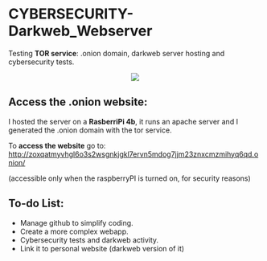 # CYBERSECURITY-Darkweb_Webserver
Testing **TOR service**: .onion domain, darkweb server hosting and cybersecurity tests.
<p align="center">
  <img src="https://github.com/user-attachments/assets/79d24429-1636-4145-a7ac-cb5b982c09c5" />
</p>

## Access the .onion website:
I hosted the server on a **RasberriPi 4b**, it runs an apache server and I generated the .onion domain with the tor service.

To **access the website** go to: http://zoxqatmyvhgl6o3s2wsgnkjgkl7ervn5mdog7jjm23znxcmzmihyq6qd.onion/

(accessible only when the raspberryPI is turned on, for security reasons)

## To-do List:
- Manage github to simplify coding.
- Create a more complex webapp.
- Cybersecurity tests and darkweb activity.
- Link it to personal website (darkweb version of it)
